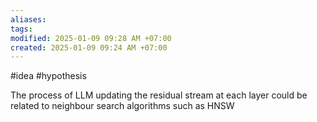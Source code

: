 ```yaml
---
aliases: 
tags: 
modified: 2025-01-09 09:28 AM +07:00
created: 2025-01-09 09:24 AM +07:00
---
```

#idea #hypothesis

The process of LLM updating the residual stream at each layer could be related to neighbour search algorithms such as HNSW
